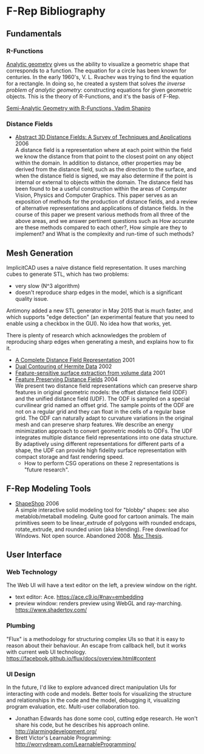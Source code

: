 # F-Rep Bibliography

## Fundamentals
### R-Functions
[Analytic geometry](https://en.wikipedia.org/wiki/Analytic_geometry)
gives us the ability to visualize a geometric shape that corresponds to a function.
The equation for a circle has been known for centuries.
In the early 1960's, V. L. Rvachev was trying to find the equation for a rectangle.
In doing so, he created a system that solves *the inverse problem of
analytic geometry*: constructing equations for given geometric objects.
This is the theory of R-Functions, and it's the basis of F-Rep.

[Semi-Analytic Geometry with R-Functions,
Vadim Shapiro](ftp://ftp.cs.wisc.edu/pub/users/prem/rfuns.pdf)

### Distance Fields
* [Abstract 3D Distance Fields: A Survey of Techniques and Applications](http://www.ann.jussieu.fr/~frey/papers/divers/Jones%20M.W.,%203d%20distance%20fields,%20a%20survey.pdf) 2006 <br>
  A distance field is a representation where at each point within the field we know the distance from that point to the closest point on any object within the domain. In addition to distance, other properties may be derived from the distance field, such as the direction to the surface, and when the distance field is signed, we may also determine if the point is internal or external to objects within the domain. The distance field has been found to be a useful construction within the areas of Computer Vision, Physics and Computer Graphics. This paper serves as an exposition of methods for the production of distance fields, and a review of alternative representations and applications of distance fields. In the course of this paper we present various methods from all three of the above areas, and we answer pertinent questions such as How accurate are these methods compared to each other?, How simple are they to implement? and What is the complexity and run-time of such methods?

## Mesh Generation
ImplicitCAD uses a naive distance field representation.
It uses marching cubes to generate STL, which has two problems:
* very slow (N^3 algorithm)
* doesn't reproduce sharp edges in the model,
  which is a significant quality issue.

Antimony added a new STL generator in May 2015
that is much faster, and which supports "edge detection" (an experimental feature
that you need to enable using a checkbox in the GUI).
No idea how that works, yet.

There is plenty of research which acknowledges the problem
of reproducing sharp edges when generating a mesh,
and explains how to fix it.

* [A Complete Distance Field Representation]() 2001 <br>
* [Dual Contouring of Hermite Data]() 2002 <br>
* [Feature-sensitive surface extraction from volume data]() 2001 <br>
* [Feature Preserving Distance Fields](http://www3.cs.stonybrook.edu/~mueller/papers/qu_volvis04.pdf) 2004 <br>
  We present two distance field representations which can preserve
  sharp features in original geometric models: the offset distance
  field (ODF) and the unified distance field (UDF). The ODF is sampled
  on a special curvilinear grid named an offset grid. The sample
  points of the ODF are not on a regular grid and they can float in the
  cells of a regular base grid. The ODF can naturally adapt to curvature
  variations in the original mesh and can preserve sharp features.
  We describe an energy minimization approach to convert geometric
  models to ODFs. The UDF integrates multiple distance field representations
  into one data structure. By adaptively using different
  representations for different parts of a shape, the UDF can provide
  high fidelity surface representation with compact storage and fast
  rendering speed.
  * How to perform CSG operations on these 2 representations is "future research".

## F-Rep Modeling Tools
* [ShapeShop](http://www.shapeshop3d.com/) 2006 </br>
  A simple interactive solid modeling tool for "blobby" shapes:
  see also metablob/metaball modeling. Quite good for cartoon animals.
  The main primitives seem to be linear_extrude of polygons with rounded endcaps,
  rotate_extrude, and rounded union (aka blending).
  Free download for Windows. Not open source. Abandoned 2008.
  [Msc Thesis](http://www.shapeshop3d.com/downloads/ShapeShopMScThesis.pdf).

## User Interface
### Web Technology
The Web UI will have a text editor on the left, a preview window on the right.
* text editor: Ace. https://ace.c9.io/#nav=embedding
* preview window: renders preview using WebGL and ray-marching. https://www.shadertoy.com/

### Plumbing
"Flux" is a methodology for structuring complex UIs so that it is easy to reason
about their behaviour. An escape from callback hell, but it works with current web UI
technology. https://facebook.github.io/flux/docs/overview.html#content

### UI Design
In the future, I'd like to explore advanced direct manipulation UIs for
interacting with code and models. Better tools for visualizing the structure and relationships
in the code and the model,
debugging it, visualizing program evaluation, etc. Multi-user collaboration too.
* Jonathan Edwards has done some cool, cutting edge research.
  He won't share his code, but he describes his approach online.
  http://alarmingdevelopment.org/
* Brett Victor's Learnable Programming: http://worrydream.com/LearnableProgramming/

